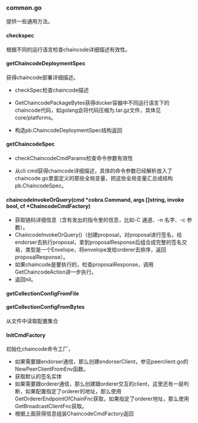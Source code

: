 ### common.go

提供一些通用方法。

#### checkspec

根据不同的运行语言检查chaincode详细描述有效性。

#### getChaincodeDeploymentSpec

获得chaincode部署详细描述。

* checkSpec检查chaincode描述

* GetChaincodePackageBytes获得docker容器中不同运行语言下的chaincode代码，如golang会将代码压缩为.tar.gz文件，具体见core/platforms。

* 构造pb.ChaincodeDeploymentSpec结构返回

#### getChaincodeSpec

* checkChaincodeCmdParams检查命令参数有效性

* 从cli cmd获得chaincode详细描述，具体的命令参数已经解析放入了chaincode.go里面定义的那些全局变量，把这些全局变量汇总成结构pb.ChaincodeSpec。

#### chaincodeInvokeOrQuery\(cmd \*cobra.Command, args \[\]string, invoke bool, cf \*ChaincodeCmdFactory\)

* 获取链码详细信息（含有发出的指令里的信息，比如-C 通道、-n 名字、-c 参数）。
* ChaincodeInvokeOrQuery\(\)（创建proposal，对proposal进行签名，给endorser去执行proposal，拿到proposalResponse后组合成完整的签名交易，类型是一个Envelope，将envelope发给orderer去排序，返回proposalResponse）。
* 如果chaincode是要执行的，检查proposalResponse，调用GetChaincodeAction进一步执行。
* 返回nil。 

#### getCollectionConfigFromFile

#### getCollectionConfigFromBytes

从文件中读取配置集合

#### InitCmdFactory

初始化chaincode命令工厂，

* 如果需要跟endorser通信，那么创建endorserClient，参见peerclient.go的NewPeerClientFromEnv函数。
* 获取默认的签名实体
* 如果需要跟orderer通信，那么创建跟orderer交互的client，这里还有一层判断，如果配置指定了orderer的地址，那么使用GetOrdererEndpointOfChainFnc获取，如果指定了orderer地址，那么使用GetBroadcastClientFnc获取。
* 根据上面获得信息组装ChaincodeCmdFactory返回



